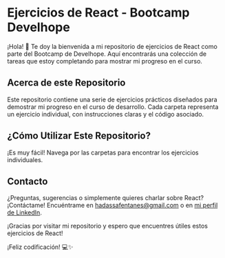 # Ejercicios de React - Bootcamp Develhope

¡Hola! 👋 Te doy la bienvenida a mi repositorio de ejercicios de React como parte del Bootcamp de Develhope. Aquí encontrarás una colección de tareas que estoy completando para mostrar mi progreso en el curso.

## Acerca de este Repositorio

Este repositorio contiene una serie de ejercicios prácticos diseñados para demostrar mi progreso en el curso de desarrollo. Cada carpeta representa un ejercicio individual, con instrucciones claras y el código asociado.

## ¿Cómo Utilizar Este Repositorio?

¡Es muy fácil! Navega por las carpetas para encontrar los ejercicios individuales.

## Contacto

¿Preguntas, sugerencias o simplemente quieres charlar sobre React? ¡Contáctame! Encuéntrame en [hadassafentanes@gmail.com](hadassafentanes@gmail.com) o en [mi perfil de LinkedIn](https://www.linkedin.com/in/hfentanes).

¡Gracias por visitar mi repositorio y espero que encuentres útiles estos ejercicios de React!

¡Feliz codificación! 💻✨

